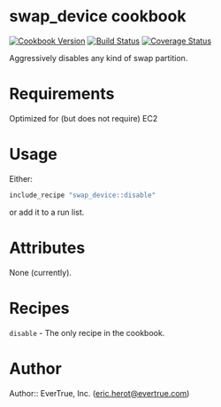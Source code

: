 # swap_device cookbook

[![Cookbook Version](https://img.shields.io/cookbook/v/swap_device.svg?style=flat)](https://supermarket.getchef.com/cookbooks/swap_device)
[![Build Status](http://img.shields.io/travis/evertrue/swap_device-cookbook.svg?style=flat)](https://travis-ci.org/evertrue/swap_device-cookbook)
[![Coverage Status](http://img.shields.io/coveralls/evertrue/swap_device-cookbook.svg?style=flat)](https://coveralls.io/r/evertrue/swap_device-cookbook)

Aggressively disables any kind of swap partition.

# Requirements

Optimized for (but does not require) EC2

# Usage

Either:

```ruby
include_recipe "swap_device::disable"
```

or add it to a run list.

# Attributes

None (currently).

# Recipes

`disable` - The only recipe in the cookbook.

# Author

Author:: EverTrue, Inc. (<eric.herot@evertrue.com>)
